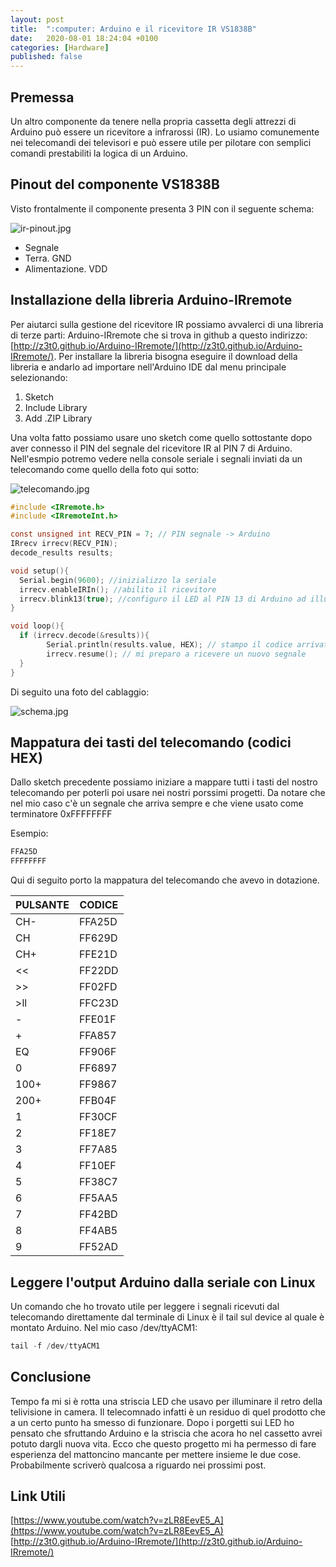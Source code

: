 ```yaml
---
layout: post
title:  ":computer: Arduino e il ricevitore IR VS1838B"
date:   2020-08-01 18:24:04 +0100
categories: [Hardware]
published: false
---
```

## Premessa
Un altro componente da tenere nella propria cassetta degli attrezzi di Arduino può essere un ricevitore a infrarossi (IR). Lo usiamo comunemente nei telecomandi dei televisori e può essere utile per pilotare con semplici comandi prestabiliti la logica di un Arduino.

## Pinout del componente VS1838B

Visto frontalmente il componente presenta 3 PIN con il seguente schema:

![ir-pinout.jpg](/assets/2020-08-01/ir-pinout.jpg)

* Segnale
* Terra. GND
* Alimentazione. VDD

## Installazione della libreria Arduino-IRremote

Per aiutarci sulla gestione del ricevitore IR possiamo avvalerci di una libreria di terze parti: Arduino-IRremote che si trova in github a questo indirizzo: [http://z3t0.github.io/Arduino-IRremote/](http://z3t0.github.io/Arduino-IRremote/).
Per installare la libreria bisogna eseguire il download della libreria e andarlo ad importare nell'Arduino IDE dal menu principale selezionando:

1. Sketch
2. Include Library
3. Add .ZIP Library

Una volta fatto possiamo usare uno sketch come quello sottostante dopo aver connesso il PIN del segnale del ricevitore IR al PIN 7 di Arduino. Nell'esmpio potremo vedere nella console seriale i segnali inviati da un telecomando come quello della foto qui sotto:

![telecomando.jpg](/assets/2020-08-01/telecomando.jpg)

~~~c
#include <IRremote.h>
#include <IRremoteInt.h>

const unsigned int RECV_PIN = 7; // PIN segnale -> Arduino
IRrecv irrecv(RECV_PIN);
decode_results results;

void setup(){
  Serial.begin(9600); //inizializzo la seriale
  irrecv.enableIRIn(); //abilito il ricevitore
  irrecv.blink13(true); //configuro il LED al PIN 13 di Arduino ad illuminarsi all'arrivo di un segnale
}

void loop(){
  if (irrecv.decode(&results)){
        Serial.println(results.value, HEX); // stampo il codice arrivato dal telecomando in formato esadecimale
        irrecv.resume(); // mi preparo a ricevere un nuovo segnale
  }
}
~~~

Di seguito una foto del cablaggio:

![schema.jpg](/assets/2020-08-01/schema.jpg)

## Mappatura dei tasti del telecomando (codici HEX)

Dallo sketch precedente possiamo iniziare a mappare tutti i tasti del nostro telecomando per poterli poi usare nei nostri porssimi progetti. Da notare che nel mio caso c'è un segnale che arriva sempre e che viene usato come terminatore 0xFFFFFFFF

Esempio:

~~~c
FFA25D
FFFFFFFF
~~~

Qui di seguito porto la mappatura del telecomando che avevo in dotazione.

| PULSANTE | CODICE |
| --- | --- |
| CH- | FFA25D |
| CH | FF629D |
| CH+ | FFE21D |
| << | FF22DD |
| >> | FF02FD |
| >ll | FFC23D |
| -  | FFE01F |
| +  | FFA857 |
| EQ  | FF906F |
| 0  | FF6897 |
| 100+  | FF9867 |
| 200+  | FFB04F |
| 1 | FF30CF |
| 2 | FF18E7 |
| 3 | FF7A85 |
| 4 | FF10EF |
| 5 | FF38C7 |
| 6 | FF5AA5 |
| 7 | FF42BD |
| 8 | FF4AB5 |
| 9 | FF52AD |

## Leggere l'output Arduino dalla seriale con Linux

Un comando che ho trovato utile per leggere i segnali ricevuti dal telecomando direttamente dal terminale di Linux è il tail sul device al quale è montato Arduino. Nel mio caso /dev/ttyACM1:

~~~c
tail -f /dev/ttyACM1
~~~

## Conclusione

Tempo fa mi si è rotta una striscia LED che usavo per illuminare il retro della telivisione in camera. Il telecomnado infatti è un residuo di quel prodotto che a un certo punto ha smesso di funzionare. Dopo i porgetti sui LED ho pensato che sfruttando Arduino e la striscia che acora ho nel cassetto avrei potuto dargli nuova vita.
Ecco che questo progetto mi ha permesso di fare esperienza del mattoncino mancante per mettere insieme le due cose. Probabilmente scriverò qualcosa a riguardo nei prossimi post.

## Link Utili

[https://www.youtube.com/watch?v=zLR8EevE5_A](https://www.youtube.com/watch?v=zLR8EevE5_A)
[http://z3t0.github.io/Arduino-IRremote/](http://z3t0.github.io/Arduino-IRremote/)
